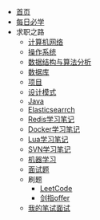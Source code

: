 * [首页](README.md)
* [每日必学](每日必学/每日必学)
* 求职之路
    - [计算机网络](求职之路/计算机网络/计算机网络.md) 
    - [操作系统](求职之路/操作系统/操作系统概念.md)
    - [数据结构与算法分析](SomeNotes/数据结构与算法分析/数据结构与算法分析.md)
    - [数据库](求职之路/数据库/README.md)
    - [项目](求职之路/项目/README.md)
    - [设计模式](求职之路/设计模式/设计模式.md)
    - [Java](求职之路/Java/README.md)
    - [Elasticsearrch](求职之路/Elasticsearch/Elasticsearch.md)
    - [Redis学习笔记](SomeNotes/Java/Redis/Redis学习笔记.md)
    - [Docker学习笔记](SomeNotes/Docker/Docker学习笔记.md)
    - [Lua学习笔记](SomeNotes/Lua/Lua学习笔记.md)
    - [SVN学习笔记](SomeNotes/SVN/SVN学习.md)
    - [机器学习](SomeNotes/机器学习与深度学习/机器学习.md)
    - [面试题](SomeNotes/2021面试题/2021面试题.md)
    - 刷题
        - [LeetCode](求职之路/刷题/LeetCode)
        - [剑指offer](SomeNotes/剑指offer/剑指offer.md)
    - [我的笔试面试](求职之路/我的笔试面试/README.md)
    
    
    